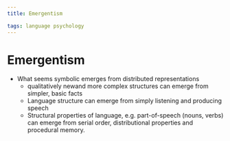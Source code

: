 ```yaml
---
title: Emergentism

tags: language psychology 
---
```


# Emergentism
- What seems symbolic emerges from distributed representations
	- qualitatively newand more complex structures can emerge from simpler, basic facts
	- Language structure can emerge from simply listening and producing speech
	- Structural properties of language, e.g. part-of-speech (nouns, verbs) can emerge from serial order, distributional properties and procedural memory.
















































